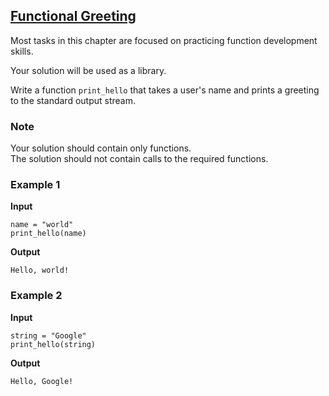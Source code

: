 ## [Functional Greeting](../../../solutions/4.1/41_a.py)

Most tasks in this chapter are focused on practicing function development skills.

Your solution will be used as a library.

Write a function `print_hello` that takes a user's name and prints a greeting to the standard output stream.

### Note

Your solution should contain only functions.\
The solution should not contain calls to the required functions.

### Example 1

__Input__
```plaintext
name = "world"
print_hello(name)
```

__Output__
```plaintext
Hello, world!
```

### Example 2

__Input__
```plaintext
string = "Google"
print_hello(string)
```

__Output__
```plaintext
Hello, Google!
```